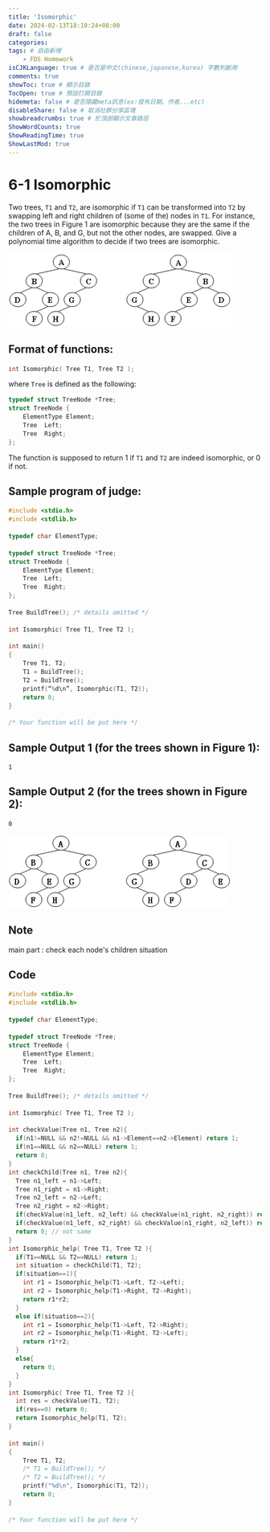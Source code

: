 ```yaml
---
title: 'Isomorphic'
date: 2024-02-13T18:10:24+08:00
draft: false
categories: 
tags: # 自由新增
    - FDS Homework
isCJKLanguage: true # 是否是中文(chinese,japanese,korea) 字數判斷用
comments: true
showToc: true # 顯示目錄
TocOpen: true # 預設打開目錄
hidemeta: false # 是否隱藏meta訊息(ex:發布日期、作者...etc)
disableShare: false # 取消社群分享區塊
showbreadcrumbs: true # 於頂部顯示文章路徑
ShowWordCounts: true
ShowReadingTime: true
ShowLastMod: true
---
```

# 6-1 Isomorphic
Two trees, `T1` and `T2`, are isomorphic if `T1` can be transformed into `T2` by swapping left and right children of (some of the) nodes in `T1`. For instance, the two trees in Figure 1 are isomorphic because they are the same if the children of A, B, and G, but not the other nodes, are swapped. Give a polynomial time algorithm to decide if two trees are isomorphic.

![image](https://github.com/novel2430/ZJU-2023-FDS/blob/main/ZJUFDS_2023_HW4/6-1-Isomorphic/001.jpg?raw=true)

## Format of functions:
```c
int Isomorphic( Tree T1, Tree T2 );
```
where `Tree` is defined as the following:
```c
typedef struct TreeNode *Tree;
struct TreeNode {
    ElementType Element;
    Tree  Left;
    Tree  Right;
};
```
The function is supposed to return 1 if `T1` and `T2` are indeed isomorphic, or 0 if not.
## Sample program of judge:
```c
#include <stdio.h>
#include <stdlib.h>

typedef char ElementType;

typedef struct TreeNode *Tree;
struct TreeNode {
    ElementType Element;
    Tree  Left;
    Tree  Right;
};

Tree BuildTree(); /* details omitted */

int Isomorphic( Tree T1, Tree T2 );

int main()
{
    Tree T1, T2;
    T1 = BuildTree();
    T2 = BuildTree();
    printf(“%d\n”, Isomorphic(T1, T2));
    return 0;
}

/* Your function will be put here */

```
## Sample Output 1 (for the trees shown in Figure 1):
```
1
```
## Sample Output 2 (for the trees shown in Figure 2):
```
0
```
![image](https://github.com/novel2430/ZJU-2023-FDS/blob/main/ZJUFDS_2023_HW4/6-1-Isomorphic/002.jpg?raw=true)
## Note
main part : check each node's children situation
## Code
```c
#include <stdio.h>
#include <stdlib.h>

typedef char ElementType;

typedef struct TreeNode *Tree;
struct TreeNode {
    ElementType Element;
    Tree  Left;
    Tree  Right;
};

Tree BuildTree(); /* details omitted */

int Isomorphic( Tree T1, Tree T2 );

int checkValue(Tree n1, Tree n2){
  if(n1!=NULL && n2!=NULL && n1->Element==n2->Element) return 1;
  if(n1==NULL && n2==NULL) return 1;
  return 0;
}
int checkChild(Tree n1, Tree n2){
  Tree n1_left = n1->Left;
  Tree n1_right = n1->Right;
  Tree n2_left = n2->Left;
  Tree n2_right = n2->Right;
  if(checkValue(n1_left, n2_left) && checkValue(n1_right, n2_right)) return 1; // same
  if(checkValue(n1_left, n2_right) && checkValue(n1_right, n2_left)) return 2; // same with swap
  return 0; // not same
}
int Isomorphic_help( Tree T1, Tree T2 ){
  if(T1==NULL && T2==NULL) return 1;
  int situation = checkChild(T1, T2);
  if(situation==1){
    int r1 = Isomorphic_help(T1->Left, T2->Left);
    int r2 = Isomorphic_help(T1->Right, T2->Right);
    return r1*r2;
  }
  else if(situation==2){
    int r1 = Isomorphic_help(T1->Left, T2->Right);
    int r2 = Isomorphic_help(T1->Right, T2->Left);
    return r1*r2;
  }
  else{
    return 0;
  }
}
int Isomorphic( Tree T1, Tree T2 ){
  int res = checkValue(T1, T2);
  if(res==0) return 0;
  return Isomorphic_help(T1, T2);
}

int main()
{
    Tree T1, T2;
    /* T1 = BuildTree(); */
    /* T2 = BuildTree(); */
    printf("%d\n", Isomorphic(T1, T2));
    return 0;
}

/* Your function will be put here */
```
